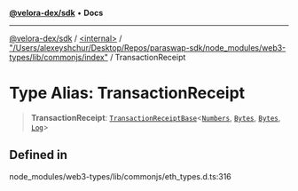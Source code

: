 [**@velora-dex/sdk**](../../../../README.md) • **Docs**

***

[@velora-dex/sdk](../../../../globals.md) / [\<internal\>](../../../README.md) / ["/Users/alexeyshchur/Desktop/Repos/paraswap-sdk/node\_modules/web3-types/lib/commonjs/index"](../README.md) / TransactionReceipt

# Type Alias: TransactionReceipt

> **TransactionReceipt**: [`TransactionReceiptBase`](../interfaces/TransactionReceiptBase.md)\<[`Numbers`](../../../type-aliases/Numbers.md), [`Bytes`](../../../type-aliases/Bytes.md), [`Bytes`](../../../type-aliases/Bytes.md), [`Log`](../interfaces/Log.md)\>

## Defined in

node\_modules/web3-types/lib/commonjs/eth\_types.d.ts:316

